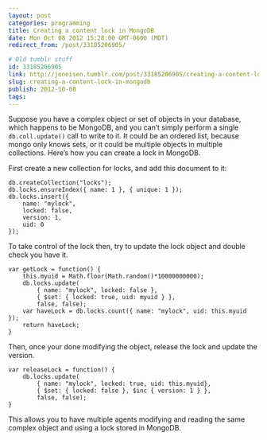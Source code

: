 ```yaml
---
layout: post
categories: programming
title: Creating a content lock in MongoDB
date: Mon Oct 08 2012 15:28:00 GMT-0600 (MDT)
redirect_from: /post/33185206905/

# Old tumblr stuff
id: 33185206905
link: http://joneisen.tumblr.com/post/33185206905/creating-a-content-lock-in-mongodb
slug: creating-a-content-lock-in-mongodb
publish: 2012-10-08
tags:
---
```



Suppose you have a complex object or set of objects in your database, which happens to be MongoDB, and you can’t simply perform a single `db.coll.update()` call to write to it. It could be an ordered list, because mongo only knows sets, or it could be multiple objects in multiple collections. Here’s how you can create a lock in MongoDB.

First create a new collection for locks, and add this document to it:

    db.createCollection("locks");
    db.locks.ensureIndex({ name: 1 }, { unique: 1 });
    db.locks.insert({
        name: "mylock",
        locked: false,
        version: 1,
        uid: 0
    });

To take control of the lock then, try to update the lock object and double check you have it.

    var getLock = function() {
        this.myuid = Math.floor(Math.random()*10000000000);
        db.locks.update(
            { name: "mylock", locked: false },
            { $set: { locked: true, uid: myuid } },
            false, false);
        var haveLock = db.locks.count({ name: "mylock", uid: this.myuid });
        return haveLock;
    }

Then, once your done modifying the object, release the lock and update the version.

    var releaseLock = function() {
        db.locks.update(
            { name: "mylock", locked: true, uid: this.myuid},
            { $set: { locked: false }, $inc { version: 1 } },
            false, false);
    }

This allows you to have multiple agents modifying and reading the same complex object and using a lock stored in MongoDB.
